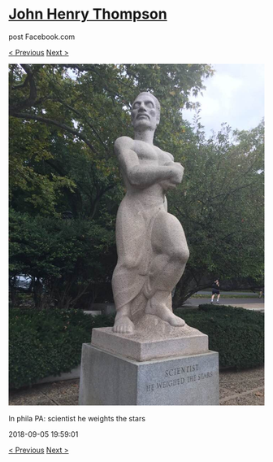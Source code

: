 # [John Henry Thompson](../README.md)
post Facebook.com

[< Previous](2018-09-09-1.md) [Next >](2018-09-04-1.md)

[![](../media/2018-09-05/Timeline-Photos-In-phila-PA-scientist-he-weights-the-stars.jpg)](../README.md)

In phila PA: scientist he weights the stars

2018-09-05 19:59:01

[< Previous](2018-09-09-1.md) [Next >](2018-09-04-1.md)